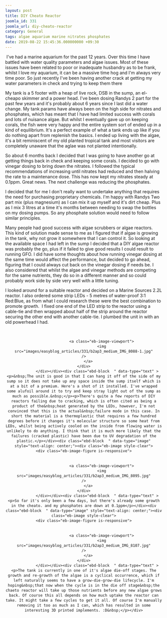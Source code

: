```yaml
---
layout: post
title: DIY Cheato Reactor
joomla_id: 331
joomla_url: diy-cheato-reactor
category: General
tags: algae aquarium marine nitrates phosphates
date: 2019-08-22 15:45:36.000000000 +09:30
---
```

<div class="ebd-block  " data-type="text" ><p>&nbsp;I've had a marine aquarium for the past 12 years. Over this time I have battled with water quality parameters and algae issues. Most of these issues have been related to poor or inadequate&nbsp;husbandry as to be frank, whilst I love my aquarium, it can be a massive time hog and I'm always very time poor.&nbsp;So just recently I've been having another crack at getting my water parameters in check and trying to keep them there</p></div><div class="ebd-block  " data-type="readmore" ></div><div class="ebd-block  " data-type="text" ><p>My tank is a 5 footer with a heap of live rock, DSB in the sump, an el-cheapo skimmer and a power head. I've been dosing Randys 2 part for the past few years and it's probably about 6 years since I last did&nbsp;a water change. My tank params have always been on the high side for nitrates and phosphates, which has meant that I have had limited success with corals and lots of&nbsp;nuisance algae.&nbsp;But whilst I eventually gave up on keeping corals, the fish were very happy and the entire system sort of ended up in a kind of equilibrium. It's a perfect example of what a tank ends up like if you do nothing apart from replenish the basics. I ended up living with the algae, it's a bit reminiscent of my old planted tropical tank and most visitors are completely unaware that the aglae was not planted intentionally.</p><p>So about 6 months back I decided that I was going to have another go at getting things back in check and keeping some corals. I decided to go with vinegar dosing to bring down the nitrates. I followed the typical recommendations of increasing until nitrates had reduced and then halving the rate to a maintenance dose. This has now kept my nitrates steady at 0.1ppm. Great news.&nbsp;<span>The next challenge was red</span><span>ucing the phosphates.&nbsp;</span></p><p>I decided that for me I don't really want to undertake anything that requires the need for purchasing proprietary chemicals. I'm happy with Randys Two part mix (plus magnesium) as I can mix it up myself and it's dirt cheap. Plus as I mix 3&nbsp;litres at a time it's months between needing to swap the bottles on my dosing pumps. So any phosphate solution would need to follow similar principles.</p><p>Many people had good&nbsp;success with algae scrubbers or algae reactors. This kind of solution made sense to me as I figured that if algae is growing in the tank, why not grow it somewhere that I can control it. So looking at the available space I had left in the sump I decided that a DIY algae reactor was probably the go, plus if it failed to give good results I could result to running GFO. I did have some thoughts about how running vinegar dosing at the same time would affect the performance, but decided to go ahead, figuring that I could always cut back on the vinegar&nbsp;dosing if needs be. I also considered that whilst the algae and vinegar methods are competing for the same nutrients, they do so in a different manner and so could probably work side by side very well with a little tuning.&nbsp;</p><p>I looked around for a suitable reactor and decided on a Marine Sources 2.2L reactor. I also&nbsp;ordered some strip LEDs - 5 metres of water-proof&nbsp;3:1 Red:Blue, as from what I could research these were the best combination to promote growth.&nbsp; I fixed one end of the LED strip to the reactor using a cable-tie and then wrapped about half of the strip around the reactor securing the other end with another cable-tie. I plumbed the unit in with an old powerhead I had.&nbsp;</p><p><br></p></div><div class="ebd-block  " data-type="image" style="text-align: center;"><div class="eb-image style-clear">
	<div class="eb-image-figure is-responsive">

		
					<a class="eb-image-viewport">
					<img src="images/easyblog_articles/331/b2ap3_medium_IMG_8088-1.jpg" 			/>
		</a>
	</div>
				</div></div><div class="ebd-block  " data-type="text" ><p>&nbsp;The unit is good in that I can hang it off of the side of my sump so it does not take up any space inside the sump itself which is at a bit of a premium. Here's a shot of it installed. I've wrapped some alufoil around it to try and keep stray light out of the sump as much as possible.&nbsp;</p><p>There's quite a few reports of DIY reactors failing due to cracking, which is often cited as being a product of the&nbsp;heat generated by the LEDs, however, I'm not convinced that this is the actual&nbsp;failure mode in this case. In short the material is a thermoplastic that requires a few hundred degrees before it changes it's molecular structure so some heat from LEDs, whilst being actively cooled on the inside from flowing water is unlikely to do anything. I think that it is much more likely that the failures (cracked plastic) have been due to UV degradation of the plastic.</p></div><div class="ebd-block  " data-type="image" style="text-align: center;"><div class="eb-image style-clear">
	<div class="eb-image-figure is-responsive">

		
					<a class="eb-image-viewport">
					<img src="images/easyblog_articles/331/b2ap3_medium_IMG_8095.jpg" 			/>
		</a>
	</div>
				</div></div><div class="ebd-block  " data-type="text" ><p>So far it's only been a few days, but there's already some growth in the cheato. and my phosphates are down at 0.1ppm</p></div><div class="ebd-block  " data-type="image" style="text-align: center;"><div class="eb-image style-clear">
	<div class="eb-image-figure is-responsive">

		
					<a class="eb-image-viewport">
					<img src="images/easyblog_articles/331/b2ap3_medium_IMG_8107.jpg" 			/>
		</a>
	</div>
				</div></div><div class="ebd-block  " data-type="text" ><p>The tank is currently in one of it's algae die-off stages. The growth and re-growth of the algae is a cyclical occurrence, which if left naturally seems to have a grow-die-grow-die lifecycle. I'm hoping&nbsp;that now when the cycle is in the die off stage&nbsp;the chaeto reactor will take up those nutrients before any new algae grows back. Of course this all depends on how much uptake the reactor can take. It might take a few cycles to get it all. Of course I'm manually removing it too as much as I can, which has resulted in some interesting 3D printed implements. :D&nbsp;</p></div>
